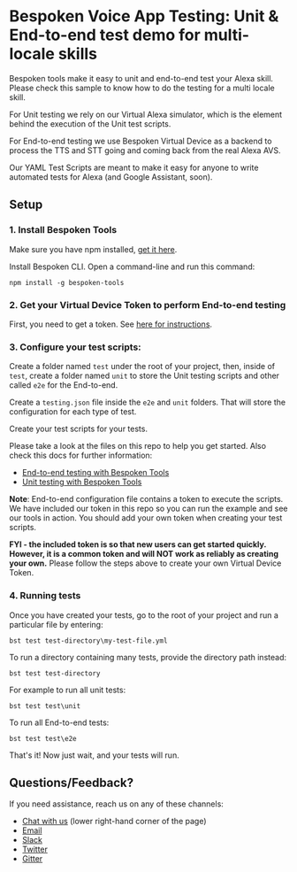 # Bespoken Voice App Testing: Unit & End-to-end test demo for multi-locale skills
Bespoken tools make it easy to unit and end-to-end test your Alexa skill. Please check this sample to know how to do the testing for a multi locale skill. 

For Unit testing we rely on our Virtual Alexa simulator, which is the element behind the execution of the Unit test scripts. 

For End-to-end testing we use Bespoken Virtual Device as a backend to process the TTS and STT going and coming back from the real Alexa AVS.

Our YAML Test Scripts are meant to make it easy for anyone to write automated tests for Alexa (and Google Assistant, soon).


## Setup

### 1. Install Bespoken Tools
Make sure you have npm installed, [get it here](https://www.npmjs.com/get-npm).

Install Bespoken CLI. Open a command-line and run this command:  

```
npm install -g bespoken-tools
```
### 2. Get your Virtual Device Token to perform End-to-end testing
First, you need to get a token. See [here for instructions](https://github.com/bespoken/virtual-device-sdk/blob/master/docs/setup.md).

### 3. Configure your test scripts:  
Create a folder named `test` under the root of your project, then, inside of `test`, create a folder named `unit` to store the Unit testing scripts and other called `e2e` for the End-to-end.

Create a `testing.json` file inside the `e2e` and `unit` folders. That will store the configuration for each type of test.

Create your test scripts for your tests. 

Please take a look at the files on this repo to help you get started. Also check this docs for further information:
- [End-to-end testing with Bespoken Tools](https://read.bespoken.io/end-to-end/getting-started)
- [Unit testing with Bespoken Tools](https://read.bespoken.io/unit-testing/getting-started)

__Note__: End-to-end configuration file contains a token to execute the scripts. We have included our token in this repo so you can run the example and see our tools in action. You should add
your own token when creating your test scripts. 

**FYI - the included token is so that new users can get started quickly. However, it is a common token and will NOT work as reliably as creating your own.** Please follow the steps above to create your own Virtual Device Token.

 
### 4. Running tests
Once you have created your tests, go to the root of your project and run a particular file by entering:
```
bst test test-directory\my-test-file.yml
```

To run a directory containing many tests, provide the directory path instead:
```
bst test test-directory
```

For example to run all unit tests:
```
bst test test\unit
```

To run all End-to-end tests:
```
bst test test\e2e
```

That's it! Now just wait, and your tests will run.


## Questions/Feedback? 
If you need assistance, reach us on any of these channels:
* [Chat with us](https://apps.bespoken.io/dashboard) (lower right-hand corner of the page)
* [Email](mailto:contact@bespoken.io)
* [Slack](http://www.alexaslack.com/)
* [Twitter](https://twitter.com/bespokenio)
* [Gitter](https://gitter.im/bespoken)  